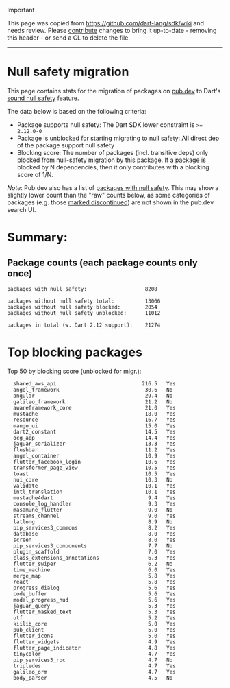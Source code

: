 > [!IMPORTANT]
> This page was copied from https://github.com/dart-lang/sdk/wiki and needs review.
> Please [contribute](../CONTRIBUTING.md) changes to bring it up-to-date -
> removing this header - or send a CL to delete the file.

---

# Null safety migration

This page contains stats for the migration of packages on [pub.dev](https://pub.dev)
to Dart's [sound null safety](https://dart.dev/null-safety) feature.

The data below is based on the following criteria:

* Package supports null safety: The Dart SDK lower constraint is `>= 2.12.0-0`
* Package is unblocked for starting migrating to null safety: All direct dep of the package support null safety
* Blocking score: The number of packages (incl. transitive deps) only blocked from null-safety migration by this package. If a package is blocked by N dependencies, then it only contributes with a blocking score of 1/N.

_Note_: Pub.dev also has a list of
[packages with null safety](https://pub.dev/packages?unlisted=1&prerelease-null-safe=1).
This may show a slightly lower count than the "raw" counts below, as some
categories of packages (e.g. those
[marked discontinued](https://dart.dev/tools/pub/publishing#discontinue))
are not shown in the pub.dev search UI.

# Summary:

## Package counts (each package counts only once)
```
packages with null safety:                   8208

packages without null safety total:          13066
packages without null safety blocked:        2054
packages without null safety unblocked:      11012

packages in total (w. Dart 2.12 support):    21274
```




# Top blocking packages

Top 50 by blocking score (unblocked for migr.):
```
  shared_aws_api                            216.5   Yes
  angel_framework                            30.6   No
  angular                                    29.4   No
  galileo_framework                          21.2   No
  awareframework_core                        21.0   Yes
  mustache                                   18.0   Yes
  resource                                   16.7   Yes
  mango_ui                                   15.0   Yes
  dart2_constant                             14.5   Yes
  ocg_app                                    14.4   Yes
  jaguar_serializer                          13.3   Yes
  flushbar                                   11.2   Yes
  angel_container                            10.9   Yes
  flutter_facebook_login                     10.6   Yes
  transformer_page_view                      10.5   Yes
  toast                                      10.5   Yes
  nui_core                                   10.3   No
  validate                                   10.1   Yes
  intl_translation                           10.1   Yes
  mustache4dart                               9.4   Yes
  console_log_handler                         9.3   Yes
  masamune_flutter                            9.0   No
  streams_channel                             9.0   Yes
  latlong                                     8.9   No
  pip_services3_commons                       8.2   Yes
  database                                    8.0   Yes
  screen                                      8.0   Yes
  pip_services3_components                    7.7   No
  plugin_scaffold                             7.0   Yes
  class_extensions_annotations                6.3   Yes
  flutter_swiper                              6.2   No
  time_machine                                6.0   Yes
  merge_map                                   5.8   Yes
  react                                       5.8   Yes
  progress_dialog                             5.6   Yes
  code_buffer                                 5.6   Yes
  modal_progress_hud                          5.6   Yes
  jaguar_query                                5.3   Yes
  flutter_masked_text                         5.3   Yes
  utf                                         5.2   Yes
  kiilib_core                                 5.0   Yes
  pub_client                                  5.0   Yes
  flutter_icons                               5.0   Yes
  flutter_widgets                             4.9   Yes
  flutter_page_indicator                      4.8   Yes
  tinycolor                                   4.7   Yes
  pip_services3_rpc                           4.7   No
  tripledes                                   4.7   Yes
  galileo_orm                                 4.7   Yes
  body_parser                                 4.5   No
```
